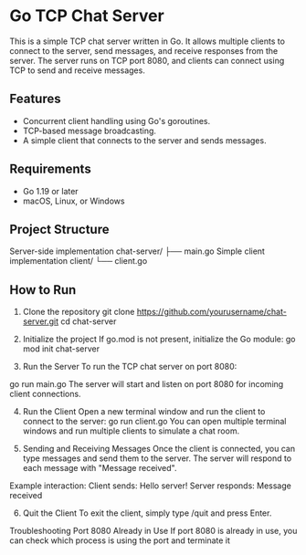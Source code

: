 # Go TCP Chat Server

This is a simple TCP chat server written in Go. It allows multiple clients to connect to the server, send messages, and receive responses from the server. The server runs on TCP port 8080, and clients can connect using TCP to send and receive messages.

## Features
- Concurrent client handling using Go's goroutines.
- TCP-based message broadcasting.
- A simple client that connects to the server and sends messages.

## Requirements
- Go 1.19 or later
- macOS, Linux, or Windows

## Project Structure
Server-side implementation 
chat-server/ 
├── main.go 
Simple client implementation
  client/
  └── client.go 

## How to Run

1. Clone the repository
git clone https://github.com/yourusername/chat-server.git
cd chat-server

2. Initialize the project
If go.mod is not present, initialize the Go module:
go mod init chat-server

3. Run the Server
To run the TCP chat server on port 8080:

go run main.go
The server will start and listen on port 8080 for incoming client connections.

4. Run the Client
Open a new terminal window and run the client to connect to the server:
go run client.go
You can open multiple terminal windows and run multiple clients to simulate a chat room.

5. Sending and Receiving Messages
Once the client is connected, you can type messages and send them to the server. The server will respond to each message with "Message received".

Example interaction:
Client sends: Hello server!
Server responds: Message received

6. Quit the Client
To exit the client, simply type /quit and press Enter.

Troubleshooting
Port 8080 Already in Use
If port 8080 is already in use, you can check which process is using the port and terminate it
